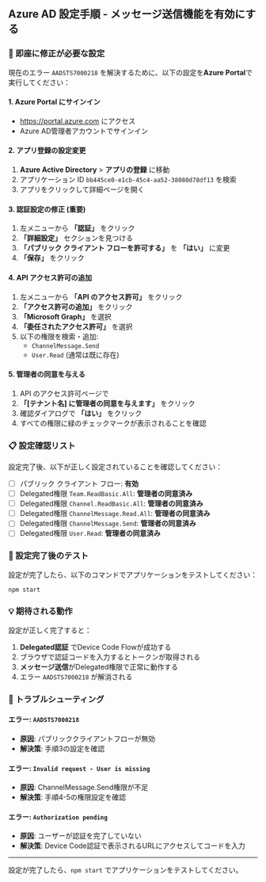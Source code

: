 ## Azure AD 設定手順 - メッセージ送信機能を有効にする

### 🚀 即座に修正が必要な設定

現在のエラー `AADSTS7000218` を解決するために、以下の設定を**Azure Portal**で実行してください：

#### 1. Azure Portal にサインイン
- https://portal.azure.com にアクセス
- Azure AD管理者アカウントでサインイン

#### 2. アプリ登録の設定変更

1. **Azure Active Directory** > **アプリの登録** に移動
2. アプリケーション ID `bb445ce0-e1cb-45c4-aa52-38080d78df13` を検索
3. アプリをクリックして詳細ページを開く

#### 3. 認証設定の修正 (重要)

1. 左メニューから **「認証」** をクリック
2. **「詳細設定」** セクションを見つける
3. **「パブリック クライアント フローを許可する」** を **「はい」** に変更
4. **「保存」** をクリック

#### 4. API アクセス許可の追加

1. 左メニューから **「API のアクセス許可」** をクリック
2. **「アクセス許可の追加」** をクリック
3. **「Microsoft Graph」** を選択
4. **「委任されたアクセス許可」** を選択
5. 以下の権限を検索・追加:
   - `ChannelMessage.Send`
   - `User.Read` (通常は既に存在)

#### 5. 管理者の同意を与える

1. API のアクセス許可ページで
2. **「[テナント名] に管理者の同意を与えます」** をクリック
3. 確認ダイアログで **「はい」** をクリック
4. すべての権限に緑のチェックマークが表示されることを確認

### 📋 設定確認リスト

設定完了後、以下が正しく設定されていることを確認してください：

- [ ] パブリック クライアント フロー: **有効**
- [ ] Delegated権限 `Team.ReadBasic.All`: **管理者の同意済み**
- [ ] Delegated権限 `Channel.ReadBasic.All`: **管理者の同意済み**
- [ ] Delegated権限 `ChannelMessage.Read.All`: **管理者の同意済み**
- [ ] Delegated権限 `ChannelMessage.Send`: **管理者の同意済み**
- [ ] Delegated権限 `User.Read`: **管理者の同意済み**

### 🔧 設定完了後のテスト

設定が完了したら、以下のコマンドでアプリケーションをテストしてください：

```bash
npm start
```

### 💡 期待される動作

設定が正しく完了すると：
1. **Delegated認証** でDevice Code Flowが成功する
2. ブラウザで認証コードを入力するとトークンが取得される
3. **メッセージ送信**がDelegated権限で正常に動作する
4. エラー `AADSTS7000218` が解消される

### 🚨 トラブルシューティング

#### エラー: `AADSTS7000218`
- **原因**: パブリッククライアントフローが無効
- **解決策**: 手順3の設定を確認

#### エラー: `Invalid request - User is missing`
- **原因**: ChannelMessage.Send権限が不足
- **解決策**: 手順4-5の権限設定を確認

#### エラー: `Authorization pending`
- **原因**: ユーザーが認証を完了していない
- **解決策**: Device Code認証で表示されるURLにアクセスしてコードを入力

---

設定が完了したら、`npm start` でアプリケーションをテストしてください。
